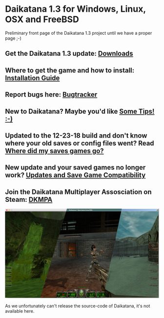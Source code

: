 # Daikatana 1.3 for Windows, Linux, OSX and FreeBSD
  
Preliminary front page of the Daikatana 1.3 project until we have a proper page ;-)  

## Get the Daikatana 1.3 update: [Downloads](https://bitbucket.org/daikatana13/daikatana/wiki/Downloads)
## Where to get the game and how to install: [Installation Guide](https://bitbucket.org/daikatana13/daikatana/wiki/Installation)
## Report bugs here: [Bugtracker](https://bitbucket.org/daikatana13/daikatana/issues?status=new&status=open)
## New to Daikatana? Maybe you'd like [Some Tips! :-)](https://bitbucket.org/daikatana13/daikatana/wiki/Tips)
## Updated to the 12-23-18 build and don't know where your old saves or config files went? Read [Where did my saves games go?](https://bitbucket.org/daikatana13/daikatana/wiki/Where%20did%20my%20save%20games%20go%3F)
## New update and your saved games no longer work? [Updates and Save Game Compatibility](https://bitbucket.org/daikatana13/daikatana/wiki/Updates%20and%20Save%20Game%20Compatibility)
## Join the Daikatana Multiplayer Assosciation on Steam: [DKMPA](https://steamcommunity.com/groups/DKMPA)

![Daikatana](/CrossplatformScreenshot.jpg "Daikatana")



As we unfortunately can't release the source-code of Daikatana, it's not
available here.
